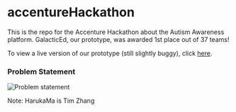 # accentureHackathon
This is the repo for the Accenture Hackathon about the Autism Awareness platform. GalacticEd, our prototype, was awarded 1st place out of 37 teams!

To view a live version of our prototype (still slightly buggy), click <a href="https://galactic-ed.xyz">here</a>.

### Problem Statement

![Problem statement](https://raw.githubusercontent.com/kishek2000/accentureHackathon/master/problem-statement.png)

Note: HarukaMa is Tim Zhang
